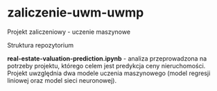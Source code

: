 # zaliczenie-uwm-uwmp

Projekt zaliczeniowy - uczenie maszynowe

Struktura repozytorium

**real-estate-valuation-prediction.ipynb** - analiza przeprowadzona na potrzeby projektu, którego celem jest predykcja ceny nieruchomości. Projekt uwzględnia dwa modele uczenia maszynowego (model regresji liniowej oraz model sieci neuronowej).
